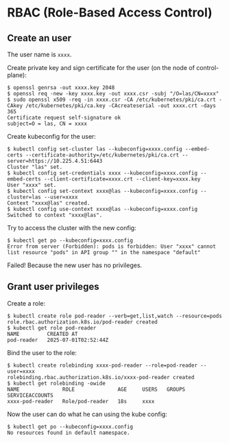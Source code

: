 # RBAC (Role-Based Access Control)

## Create an user

The user name is `xxxx`.

Create private key and sign certificate for the user (on the node of control-plane):

```console
$ openssl genrsa -out xxxx.key 2048
$ openssl req -new -key xxxx.key -out xxxx.csr -subj "/O=las/CN=xxxx"
$ sudo openssl x509 -req -in xxxx.csr -CA /etc/kubernetes/pki/ca.crt -CAkey /etc/kubernetes/pki/ca.key -CAcreateserial -out xxxx.crt -days 365
Certificate request self-signature ok
subject=O = las, CN = xxxx
```

Create kubeconfig for the user:

```console
$ kubectl config set-cluster las --kubeconfig=xxxx.config --embed-certs --certificate-authority=/etc/kubernetes/pki/ca.crt --server=https://10.225.4.51:6443
Cluster "las" set.
$ kubectl config set-credentials xxxx --kubeconfig=xxxx.config --embed-certs --client-certificate=xxxx.crt --client-key=xxxx.key
User "xxxx" set.
$ kubectl config set-context xxxx@las --kubeconfig=xxxx.config --cluster=las --user=xxxx
Context "xxxx@las" created.
$ kubectl config use-context xxxx@las --kubeconfig=xxxx.config
Switched to context "xxxx@las".
```

Try to access the cluster with the new config:

```console
$ kubectl get po --kubeconfig=xxxx.config
Error from server (Forbidden): pods is forbidden: User "xxxx" cannot list resource "pods" in API group "" in the namespace "default"
```

Failed! Because the new user has no privileges.

## Grant user privileges

Create a role:

```console
$ kubectl create role pod-reader --verb=get,list,watch --resource=pods
role.rbac.authorization.k8s.io/pod-reader created
$ kubectl get role pod-reader
NAME         CREATED AT
pod-reader   2025-07-01T02:52:44Z
```

Bind the user to the role:

```console
$ kubectl create rolebinding xxxx-pod-reader --role=pod-reader --user=xxxx
rolebinding.rbac.authorization.k8s.io/xxxx-pod-reader created
$ kubectl get rolebinding -owide
NAME              ROLE              AGE     USERS   GROUPS   SERVICEACCOUNTS
xxxx-pod-reader   Role/pod-reader   18s     xxxx
```

Now the user can do what he can using the kube config:

```console
$ kubectl get po --kubeconfig=xxxx.config
No resources found in default namespace.
```
